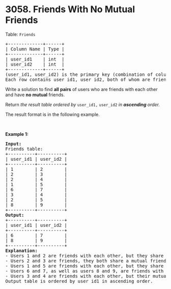 # 3058. Friends With No Mutual Friends

<p>Table: <code>Friends</code></p>

<pre>
+-------------+------+
| Column Name | Type |
+-------------+------+
| user_id1    | int  |
| user_id2    | int  |
+-------------+------+
(user_id1, user_id2) is the primary key (combination of columns with unique values) for this table.
Each row contains user id1, user id2, both of whom are friends with each other.
</pre>

<p>Write a solution to find <strong>all</strong> <strong>pairs</strong> of users who are friends with each other and have <strong>no mutual</strong> friends.</p>

<p>Return <em>the result table ordered by </em><code>user_id1,</code> <code>user_id2</code><em> in <strong>ascending</strong></em><em><strong> </strong>order.</em></p>

<p>The result format is in the following example.</p>

<p>&nbsp;</p>
<p><strong class="example">Example 1:</strong></p>

<pre>
<strong>Input:</strong> 
Friends table:
+----------+----------+
| user_id1 | user_id2 | 
+----------+----------+
| 1        | 2        | 
| 2        | 3        | 
| 2        | 4        | 
| 1        | 5        | 
| 6        | 7        | 
| 3        | 4        | 
| 2        | 5        | 
| 8        | 9        | 
+----------+----------+
<strong>Output:</strong> 
+----------+----------+
| user_id1 | user_id2 | 
+----------+----------+
| 6        | 7        | 
| 8        | 9        | 
+----------+----------+
<strong>Explanation:</strong> 
- Users 1 and 2 are friends with each other, but they share a mutual friend with user ID 5, so this pair is not included.
- Users 2 and 3 are friends, they both share a mutual friend with user ID 4, resulting in exclusion, similarly for users 2 and 4 who share a mutual friend with user ID 3, hence not included.
- Users 1 and 5 are friends with each other, but they share a mutual friend with user ID 2, so this pair is not included.
- Users 6 and 7, as well as users 8 and 9, are friends with each other, and they don&#39;t have any mutual friends, hence included.
- Users 3 and 4 are friends with each other, but their mutual connection with user ID 2 means they are not included, similarly for users 2 and 5 are friends but are excluded due to their mutual connection with user ID 1.
Output table is ordered by user_id1 in ascending order.</pre>

